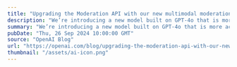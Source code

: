 ```yaml
---
title: "Upgrading the Moderation API with our new multimodal moderation model"
description: "We’re introducing a new model built on GPT-4o that is more accurate at detecting harmful text and images, enabling developers to build more robust moderation systems."
summary: "We’re introducing a new model built on GPT-4o that is more accurate at detecting harmful text and images, enabling developers to build more robust moderation systems."
pubDate: "Thu, 26 Sep 2024 10:00:00 GMT"
source: "OpenAI Blog"
url: "https://openai.com/blog/upgrading-the-moderation-api-with-our-new-multimodal-moderation-model"
thumbnail: "/assets/ai-icon.png"
---
```


